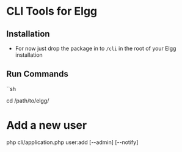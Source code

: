 CLI Tools for Elgg
==================

## Installation

 * For now just drop the package in to `/cli` in the root of your Elgg installation

## Run Commands

``sh

cd /path/to/elgg/

# Add a new user
php cli/application.php user:add [--admin] [--notify] <username> <name> <email>
```